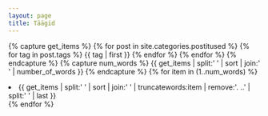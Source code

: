 ```yaml
---
layout: page
title: Täägid
---
```

{% capture get_items %}
 {% for post in site.categories.postitused %}
   {% for tag in post.tags %}
     {{ tag | first }}
   {% endfor %}
 {% endfor %}
{% endcapture %}
{% capture num_words %}
 {{ get_items | split:' ' |  sort | join:' ' | number_of_words }}
{% endcapture %}
{% for item in (1..num_words) %}
 <li>{{ get_items | split:' ' |  sort | join:' ' | truncatewords:item | remove:'.    ..' | split:' ' | last }}</li>
{% endfor %}
